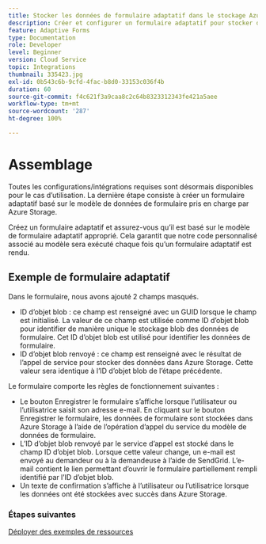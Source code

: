 ```yaml
---
title: Stocker les données de formulaire adaptatif dans le stockage Azure
description: Créer et configurer un formulaire adaptatif pour stocker des données dans le stockage Azure
feature: Adaptive Forms
type: Documentation
role: Developer
level: Beginner
version: Cloud Service
topic: Integrations
thumbnail: 335423.jpg
exl-id: 0b543c6b-9cfd-4fac-b8d0-33153c036f4b
duration: 60
source-git-commit: f4c621f3a9caa8c2c64b8323312343fe421a5aee
workflow-type: tm+mt
source-wordcount: '287'
ht-degree: 100%

---
```


# Assemblage

Toutes les configurations/intégrations requises sont désormais disponibles pour le cas d’utilisation. La dernière étape consiste à créer un formulaire adaptatif basé sur le modèle de données de formulaire pris en charge par Azure Storage.

Créez un formulaire adaptatif et assurez-vous qu’il est basé sur le modèle de formulaire adaptatif approprié. Cela garantit que notre code personnalisé associé au modèle sera exécuté chaque fois qu’un formulaire adaptatif est rendu.

## Exemple de formulaire adaptatif

Dans le formulaire, nous avons ajouté 2 champs masqués.

* ID d’objet blob : ce champ est renseigné avec un GUID lorsque le champ est initialisé. La valeur de ce champ est utilisée comme ID d’objet blob pour identifier de manière unique le stockage blob des données de formulaire. Cet ID d’objet blob est utilisé pour identifier les données de formulaire.
* ID d’objet blob renvoyé : ce champ est renseigné avec le résultat de l’appel de service pour stocker des données dans Azure Storage. Cette valeur sera identique à l’ID d’objet blob de l’étape précédente.

Le formulaire comporte les règles de fonctionnement suivantes :

* Le bouton Enregistrer le formulaire s’affiche lorsque l’utilisateur ou l’utilisatrice saisit son adresse e-mail. En cliquant sur le bouton Enregistrer le formulaire, les données de formulaire sont stockées dans Azure Storage à l’aide de l’opération d’appel du service du modèle de données de formulaire.
* L’ID d’objet blob renvoyé par le service d’appel est stocké dans le champ ID d’objet blob. Lorsque cette valeur change, un e-mail est envoyé au demandeur ou à la demandeuse à l’aide de SendGrid. L’e-mail contient le lien permettant d’ouvrir le formulaire partiellement rempli identifié par l’ID d’objet blob.
* Un texte de confirmation s’affiche à l’utilisateur ou l’utilisatrice lorsque les données ont été stockées avec succès dans Azure Storage.

### Étapes suivantes

[Déployer des exemples de ressources](./deploy-sample-assets.md)
